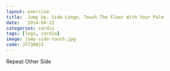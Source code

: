 ```yaml
---
layout: exercise
title:  Jump Up, Side Lunge, Touch The Floor With Your Palm
date:   2014-04-22
categories: cardio
tags: [legs, cardio]
image: jump-side-touch.jpg
code: JST30013
---
```


Repeat Other Side